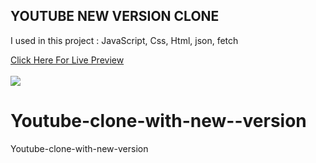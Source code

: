 <h2>YOUTUBE NEW VERSION CLONE</h2>
<p>I used in this project  :  JavaScript, Css, Html, json, fetch</p>
<a href="https://youtube-new-version.netlify.app/" target="blank">Click Here For Live Preview</a> 
<br/>
<br/>
<img src="https://portfolioresumemy.netlify.app/images/youtube-new-version.jpg" />


# Youtube-clone-with-new--version
Youtube-clone-with-new-version
